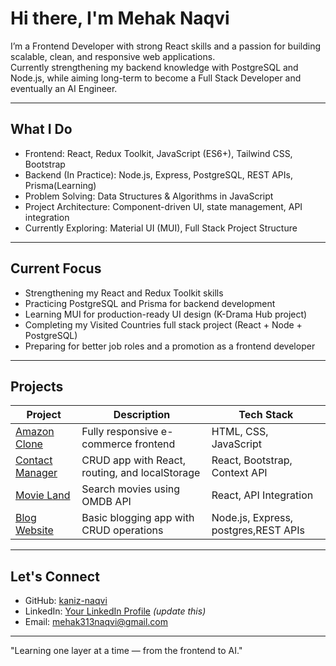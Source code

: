 # Hi there, I'm Mehak Naqvi

I’m a Frontend Developer with strong React skills and a passion for building scalable, clean, and responsive web applications.  
Currently strengthening my backend knowledge with PostgreSQL and Node.js, while aiming long-term to become a Full Stack Developer and eventually an AI Engineer.

---

## What I Do

- Frontend: React, Redux Toolkit, JavaScript (ES6+), Tailwind CSS, Bootstrap  
- Backend (In Practice): Node.js, Express, PostgreSQL, REST APIs, Prisma(Learning)  
- Problem Solving: Data Structures & Algorithms in JavaScript  
- Project Architecture: Component-driven UI, state management, API integration  
- Currently Exploring: Material UI (MUI), Full Stack Project Structure

---

## Current Focus

- Strengthening my React and Redux Toolkit skills  
- Practicing PostgreSQL and Prisma for backend development  
- Learning MUI for production-ready UI design (K-Drama Hub project)  
- Completing my Visited Countries full stack project (React + Node + PostgreSQL)  
- Preparing for better job roles and a promotion as a frontend developer

---

## Projects

| Project             | Description                                         | Tech Stack                    |
|---------------------|-----------------------------------------------------|-------------------------------|
| [Amazon Clone](https://github.com/kaniz-naqvi/Amazon)          | Fully responsive e-commerce frontend                     | HTML, CSS, JavaScript         |
| [Contact Manager](https://github.com/kaniz-naqvi/Contact-Manager) | CRUD app with React, routing, and localStorage           | React, Bootstrap, Context API |
| [Movie Land](https://github.com/kaniz-naqvi/Movie-Land)         | Search movies using OMDB API                             | React, API Integration        |
| [Blog Website](https://github.com/kaniz-naqvi/LikhSpire)     | Basic blogging app with CRUD operations                  | Node.js, Express, postgres,REST APIs  |

---

## Let's Connect

- GitHub: [kaniz-naqvi](https://github.com/kaniz-naqvi)  
- LinkedIn: [Your LinkedIn Profile](#) *(update this)*  
- Email: mehak313naqvi@gmail.com

---

"Learning one layer at a time — from the frontend to AI."
